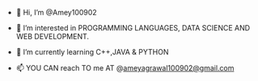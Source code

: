 - 👋 Hi, I’m @Amey100902

- 👀 I’m interested in PROGRAMMING LANGUAGES, DATA SCIENCE AND WEB DEVELOPMENT.
- 🌱 I’m currently learning C++,JAVA & PYTHON
- 📫 YOU CAN  reach TO me AT @ameyagrawal100902@gmail.com 

<!---
Amey100902/Amey100902 is a ✨ special ✨ repository because its `README.md` (this file) appears on your GitHub profile.
You can click the Preview link to take a look at your changes.
--->
